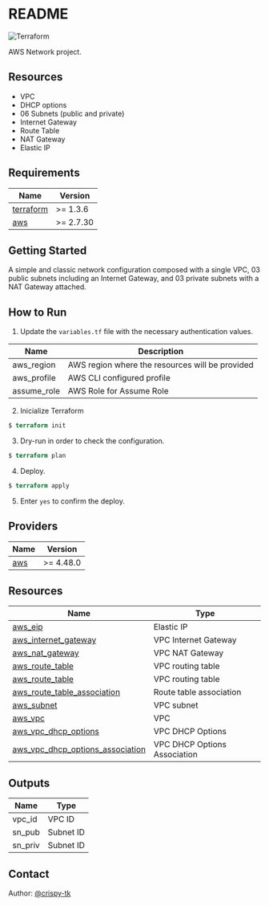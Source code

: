 # README 
![Terraform](https://img.shields.io/badge/terraform-%235835CC.svg?style=for-the-badge&logo=terraform&logoColor=white)

AWS Network project.

## Resources
- VPC
- DHCP options
- 06 Subnets (public and private)
- Internet Gateway
- Route Table
- NAT Gateway
- Elastic IP

## Requirements
| Name | Version |
|------|---------|
| <a name="requirement_terraform"></a> [terraform](#requirement\_terraform) | >= 1.3.6 |
| <a name="requirement_aws"></a> [aws](#requirement\_aws) | >= 2.7.30 |


## Getting Started

A simple and classic network configuration composed with a single VPC, 03 public subnets including an Internet Gateway, and 03 private subnets with a NAT Gateway attached.

## How to Run

01. Update the `variables.tf` file with the necessary authentication values. 

| Name | Description |
|------|---------|
| aws_region | AWS region where the resources will be provided |
| aws_profile | AWS CLI configured profile |
| assume_role | AWS Role for Assume Role |


02. Inicialize Terraform
```terraform
$ terraform init
```
03. Dry-run in order to check the configuration.
```terraform
$ terraform plan
```
04. Deploy.
```terraform
$ terraform apply
```
05. Enter `yes` to confirm the deploy.

## Providers
| Name | Version |
|------|---------|
| [aws](https://registry.terraform.io/providers/hashicorp/aws/latest/docs) | >= 4.48.0 |


## Resources

| Name | Type |
|------|------|
| [aws_eip](https://registry.terraform.io/providers/hashicorp/aws/latest/docs/resources/eip) | Elastic IP |
| [aws_internet_gateway](https://registry.terraform.io/providers/hashicorp/aws/latest/docs/resources/internet_gateway) | VPC Internet Gateway |
| [aws_nat_gateway](https://registry.terraform.io/providers/hashicorp/aws/latest/docs/resources/nat_gateway) | VPC NAT Gateway |
| [aws_route_table](https://registry.terraform.io/providers/hashicorp/aws/latest/docs/resources/route_table) | VPC routing table |
| [aws_route_table](https://registry.terraform.io/providers/hashicorp/aws/latest/docs/resources/route_table) | VPC routing table |
| [aws_route_table_association](https://registry.terraform.io/providers/hashicorp/aws/latest/docs/resources/route_table_association) | Route table association |
| [aws_subnet](https://registry.terraform.io/providers/hashicorp/aws/latest/docs/resources/subnet) | VPC subnet |
| [aws_vpc](https://registry.terraform.io/providers/hashicorp/aws/latest/docs/resources/vpc) | VPC |
| [aws_vpc_dhcp_options](https://registry.terraform.io/providers/hashicorp/aws/latest/docs/resources/vpc_dhcp_options) | VPC DHCP Options |
| [aws_vpc_dhcp_options_association](https://registry.terraform.io/providers/hashicorp/aws/latest/docs/resources/vpc_dhcp_options_association) | VPC DHCP Options Association |


## Outputs

| Name | Type |
|------|------|
| vpc_id | VPC ID |
| sn_pub | Subnet ID |
| sn_priv | Subnet ID |


## Contact
Author: [@crispy-tk](https://github.com/crispy-tk)